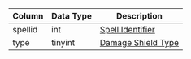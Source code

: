 | Column  | Data Type | Description                                                                                |
| ------- | --------- | ------------------------------------------------------------------------------------------ |
| spellid | int       | [Spell Identifier](spells_new.md)                                                          |
| type    | tinyint   | [Damage Shield Type](https://eqemu.gitbook.io/server/categories/types/damage-shield-types) |